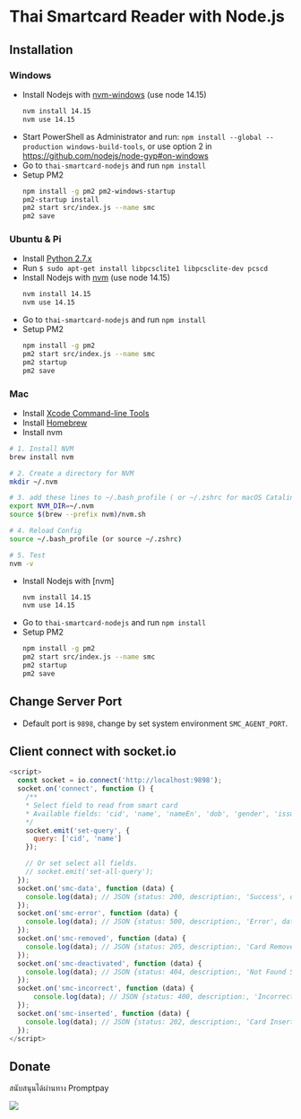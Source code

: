 # Thai Smartcard Reader with Node.js

## Installation

### Windows

- Install Nodejs with [nvm-windows](https://github.com/coreybutler/nvm-windows/releases) (use node 14.15)
  ```bash
  nvm install 14.15
  nvm use 14.15
  ```
- Start PowerShell as Administrator and run: `npm install --global --production windows-build-tools`, or use option 2 in <https://github.com/nodejs/node-gyp#on-windows>
- Go to `thai-smartcard-nodejs` and run `npm install`
- Setup PM2
  ```bash
  npm install -g pm2 pm2-windows-startup
  pm2-startup install
  pm2 start src/index.js --name smc
  pm2 save
  ```

### Ubuntu & Pi

- Install [Python 2.7.x](https://www.python.org/downloads/)
- Run `$ sudo apt-get install libpcsclite1 libpcsclite-dev pcscd`
- Install Nodejs with [nvm](https://github.com/nvm-sh/nvm#installing-and-updating) (use node 14.15)
  ```bash
  nvm install 14.15
  nvm use 14.15
  ```
- Go to `thai-smartcard-nodejs` and run `npm install`
- Setup PM2
  ```bash
  npm install -g pm2
  pm2 start src/index.js --name smc
  pm2 startup
  pm2 save
  ```

### Mac

- Install [Xcode Command-line Tools](https://developer.apple.com/download/more/?=command%20line%20tools)
- Install [Homebrew](https://brew.sh/)
- Install nvm
```bash
# 1. Install NVM
brew install nvm

# 2. Create a directory for NVM
mkdir ~/.nvm

# 3. add these lines to ~/.bash_profile ( or ~/.zshrc for macOS Catalina or later)
export NVM_DIR=~/.nvm
source $(brew --prefix nvm)/nvm.sh

# 4. Reload Config
source ~/.bash_profile (or source ~/.zshrc)

# 5. Test
nvm -v
```
- Install Nodejs with [nvm]
  ```bash
  nvm install 14.15
  nvm use 14.15
  ```
- Go to `thai-smartcard-nodejs` and run `npm install`
- Setup PM2
  ```bash
  npm install -g pm2
  pm2 start src/index.js --name smc
  pm2 startup
  pm2 save
  ```

## Change Server Port

- Default port is `9898`, change by set system environment `SMC_AGENT_PORT`.

## Client connect with socket.io

```javascript
<script>
  const socket = io.connect('http://localhost:9898');
  socket.on('connect', function () {
    /**
    * Select field to read from smart card
    * Available fields: 'cid', 'name', 'nameEn', 'dob', 'gender', 'issuer', 'issueDate', 'expireDate', 'address', 'photo', 'nhso'
    */
    socket.emit('set-query', {
      query: ['cid', 'name']
    });

    // Or set select all fields.
    // socket.emit('set-all-query');
  });
  socket.on('smc-data', function (data) {
    console.log(data); // JSON {status: 200, description:, 'Success', data: {}
  });
  socket.on('smc-error', function (data) {
    console.log(data); // JSON {status: 500, description:, 'Error', data: {message: ''}
  });
  socket.on('smc-removed', function (data) {
    console.log(data); // JSON {status: 205, description:, 'Card Removed', data: {message: ''}
  });
  socket.on('smc-deactivated', function (data) {
    console.log(data); // JSON {status: 404, description:, 'Not Found Smartcard Device', data: {message: ''}
  });
  socket.on('smc-incorrect', function (data) {
      console.log(data); // JSON {status: 400, description:, 'Incorrect card input', data: {message: ''}
  });
  socket.on('smc-inserted', function (data) {
    console.log(data); // JSON {status: 202, description:, 'Card Inserted', data: {message: ''}
  });
</script>
```

## Donate

สนับสนุนได้ผ่านทาง Promptpay

<img src="https://bit.ly/3gusiz8">
